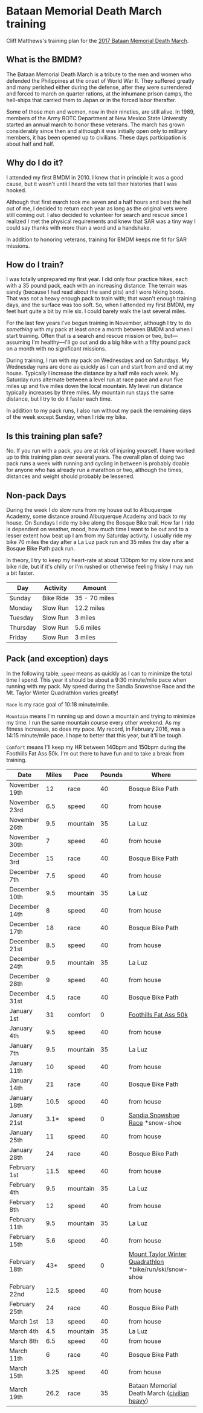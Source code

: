 # Bataan Memorial Death March training

Cliff Matthews's training plan for the [2017 Bataan
Memorial Death March](http://bataanmarch.com).

## What is the BMDM?

The Bataan Memorial Death March is a tribute to the men and women who
defended the Philippines at the onset of World War II.  They suffered
greatly and many perished either during the defense, after they were
surrendered and forced to march on quarter rations, at the inhumane
prison camps, the hell-ships that carried them to Japan or in the
forced labor therafter.

Some of those men and women, now in their nineties, are still alive.  In
1989, members of the Army ROTC Department at New Mexico State University
started an annual march to honor these veterans.  The march has grown
considerably since then and although it was initially open only to
military members, it has been opened up to civilians.  These days
participation is about half and half.

## Why do I do it?

I attended my first BMDM in 2010.  I knew that in principle it was a
good cause, but it wasn't until I heard the vets tell their histories
that I was hooked.

Although that first march took me seven and a half hours and beat the
hell out of me, I decided to return each year as long as the original
vets were still coming out.  I also decided to volunteer for search
and rescue since I realized I met the physical requirements and knew
that SAR was a tiny way I could say thanks with more than a word and
a handshake.

In addition to honoring veterans, training for BMDM keeps me fit for
SAR missions.

## How do I train?

I was totally unprepared my first year.  I did only four practice
hikes, each with a 35 pound pack, each with an increasing distance.
The terrain was sandy (because I had read about the sand pits) and I
wore hiking boots.  That was not a heavy enough pack to train with;
that wasn't enough training days, and the surface was too soft.  So,
when I attended my first BMDM, my feet hurt quite a bit by mile six.
I could barely walk the last several miles.

For the last few years I've begun training in November, although I try
to do _something_ with my pack at least once a month between BMDM and
when I start training.  Often that is a search and rescue mission or
two, but&mdash;assuming I'm healthy&mdash;I'll go out and do a big
hike with a fifty pound pack on a month with no significant missions.

During training, I run with my pack on Wednesdays and on Saturdays.
My Wednesday runs are done as quickly as I can and start from and end
at my house.  Typically I increase the distance by a half mile each
week.  My Saturday runs alternate between a level run at race pace and
a run five miles up and five miles down the local mountain.  My level
run distance typically increases by three miles.  My mountain run
stays the same distance, but I try to do it faster each time.

In addition to my pack runs, I also run without my pack the remaining
days of the week except Sunday, when I ride my bike.

## Is this training plan safe?

No.  If you run with a pack, you are at risk of injuring yourself.  I
have worked up to this training plan over several years.  The overall
plan of doing two pack runs a week with running and cycling in between
is probably doable for anyone who has already run a marathon or two,
although the times, distances and weight should probably be lessened.

## Non-pack Days

During the week I do slow runs from my house out to Albuquerque Academy,
some distance around Albuquerque Academy and back to my house.  On Sundays
I ride my bike along the Bosque Bike trail.  How far I ride is dependent
on weather, mood, how much time I want to be out and to a lesser extent
how beat up I am from my Saturday activity. I usually ride my bike 70
miles the day after a La Luz pack run and 35 miles the day after a Bosque
Bike Path pack run.

In theory, I try to keep my heart-rate at about 130bpm for my slow
runs and bike ride, but if it's chilly or I'm rushed or otherwise
feeling frisky I may run a bit faster.

|Day|Activity|Amount|
|---|--------|------|
|Sunday|Bike Ride|35 - 70 miles|
|Monday|Slow Run|12.2 miles|
|Tuesday|Slow Run|3 miles|
|Thursday|Slow Run|5.6 miles|
|Friday|Slow Run| 3 miles|

## Pack (and exception) days

In the following table, `speed` means as quickly as I can to minimize
the total time I spend. This year it should be about a 9:30
minute/mile pace when running with my pack.  My speed during the
Sandia Snowshoe Race and the Mt. Taylor Winter Quadrathlon varies
greatly!

`Race` is my race goal of 10:18 minute/mile.

`Mountain` means I'm running
up and down a mountain and trying to minimize my time.  I run the same
mountain course every other weekend.  As my fitness increases, so does
my pace.  My record, in February 2016, was a 14:15 minute/mile pace.  I
hope to better that this year, but it'll be tough.

`Comfort` means I'll
keep my HR between 140bpm and 150bpm during the Foothills Fat Ass 50k.
I'm out there to have fun and to take a break from training.

|Date|Miles|Pace|Pounds|Where|
|----|--------|----|------|-----|
|November 19th|12|race|40|Bosque Bike Path|
|November 23rd|6.5|speed|40|from house|
|November 26th|9.5|mountain|35|La Luz|
|November 30th|7|speed|40|from house|
|December 3rd|15|race|40|Bosque Bike Path|
|December 7th|7.5|speed|40|from house|
|December 10th|9.5|mountain|35|La Luz|
|December 14th|8|speed|40|from house|
|December 17th|18|race|40|Bosque Bike Path|
|December 21st|8.5|speed|40|from house|
|December 24th|9.5|mountain|35|La Luz|
|December 28th|9|speed|40|from house|
|December 31st|4.5|race|40|Bosque Bike Path|
|January 1st|31|comfort|0|[Foothills Fat Ass 50k](https://newmexicofa50k.wordpress.com/foothills-50k/)|
|January 4th|9.5|speed|40|from house|
|January 7th|9.5|mountain|35|La Luz|
|January 11th|10|speed|40|from house|
|January 14th|21|race|40|Bosque Bike Path|
|January 18th|10.5|speed|40|from house|
|January 21st|3.1*|speed|0|[Sandia Snowshoe Race](http://www.sandiasnowshoe.com) *snow-shoe|
|January 25th|11|speed|40|from house|
|January 28th|24|race|40|Bosque Bike Path|
|February 1st|11.5|speed|40|from house|
|February 4th|9.5|mountain|35|La Luz|
|February 8th|12|speed|40|from house|
|February 11th|9.5|mountain|35|La Luz|
|February 15th|5.6|speed|40|from house|
|February 18th|43*|speed|0|[Mount Taylor Winter Quadrathlon](http://www.mttaylorquad.org) *bike/run/ski/snow-shoe|
|February 22nd|12.5|speed|40|from house|
|February 25th|24|race|40|Bosque Bike Path|
|March 1st|13|speed|40|from house|
|March 4th|4.5|mountain|35|La Luz|
|March 8th|6.5|speed|40|from house|
|March 11th|6|race|40|Bosque Bike Path|
|March 15th|3.25|speed|40|from house|
|March 19th|26.2|race|35|Bataan Memorial Death March ([civilian heavy](http://bataanmarch.com/register/civilian-individual/))|